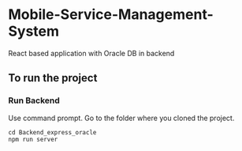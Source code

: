 # Mobile-Service-Management-System
React based application with Oracle DB in backend

## **To run the project**

### **Run Backend**

Use command prompt. Go to the folder where you cloned the project.

```
cd Backend_express_oracle
npm run server
```
